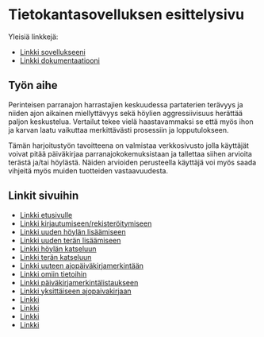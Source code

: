 # Tietokantasovelluksen esittelysivu

Yleisiä linkkejä:

* [Linkki sovellukseeni](https://ttuotila.users.cs.helsinki.fi/tsoha/)
* [Linkki dokumentaatiooni](https://github.com/qzuw/Tsoha-Bootstrap/blob/master/doc/dokumentaatio.pdf)

## Työn aihe

Perinteisen parranajon harrastajien keskuudessa partaterien terävyys ja niiden ajon aikainen miellyttävyys sekä höylien aggressiivisuus 
herättää paljon keskustelua. Vertailut tekee vielä haastavammaksi se että myös ihon ja karvan laatu vaikuttaa merkittävästi prosessiin ja 
lopputulokseen.

Tämän harjoitustyön tavoitteena on valmistaa verkkosivusto jolla käyttäjät voivat pitää päiväkirjaa parranajokokemuksistaan ja tallettaa 
siihen arvioita terästä ja/tai höylästä. Näiden arvioiden perusteella käyttäjä voi myös saada vihjeitä myös muiden tuotteiden vastaavuudesta.

## Linkit sivuihin

* [Linkki etusivulle](https://ttuotila.users.cs.helsinki.fi/tsoha/etusivu)
* [Linkki kirjautumiseen/rekisteröitymiseen](https://ttuotila.users.cs.helsinki.fi/tsoha/kirjaudu)
* [Linkki uuden höylän lisäämiseen](https://ttuotila.users.cs.helsinki.fi/tsoha/uusi_hoyla)
* [Linkki uuden terän lisäämiseen](https://ttuotila.users.cs.helsinki.fi/tsoha/uusi_tera)
* [Linkki höylän katseluun](https://ttuotila.users.cs.helsinki.fi/tsoha/nayta_hoyla)
* [Linkki terän katseluun](https://ttuotila.users.cs.helsinki.fi/tsoha/nayta_tera)
* [Linkki uuteen ajopäiväkirjamerkintään](https://ttuotila.users.cs.helsinki.fi/tsoha/uusi_ajopaivakirja)
* [Linkki omiin tietoihin](https://ttuotila.users.cs.helsinki.fi/tsoha/omat_tiedot)
* [Linkki päiväkirjamerkintälistaukseen](https://ttuotila.users.cs.helsinki.fi/tsoha/listaa_ajot)
* [Linkki yksittäiseen ajopaivakirjaan](https://ttuotila.users.cs.helsinki.fi/tsoha/ajopaivakirja)
* [Linkki ](https://ttuotila.users.cs.helsinki.fi/tsoha/)
* [Linkki ](https://ttuotila.users.cs.helsinki.fi/tsoha/)
* [Linkki ](https://ttuotila.users.cs.helsinki.fi/tsoha/)
* [Linkki ](https://ttuotila.users.cs.helsinki.fi/tsoha/)

